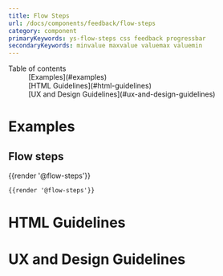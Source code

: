 ```yaml
---
title: Flow Steps
url: /docs/components/feedback/flow-steps
category: component
primaryKeywords: ys-flow-steps css feedback progressbar
secondaryKeywords: minvalue maxvalue valuemax valuemin
---
```


<nav class="element-navigation">
  <dl class="element-navigation__list">
    <dt class="element-navigation__title">Table of contents</dt>
    <dd class="element-navigation__item">[Examples](#examples)</dd>
    <dd class="element-navigation__item">[HTML Guidelines](#html-guidelines)</dd>
    <dd class="element-navigation__item">[UX and Design Guidelines](#ux-and-design-guidelines)</dd>
  </dl>
</nav>

# Examples
## Flow steps
<div class="element-preview">
  <div class="element-preview__inner">{{render '@flow-steps'}}</div>
</div>

```html
{{render '@flow-steps'}}
```

# HTML Guidelines

# UX and Design Guidelines

